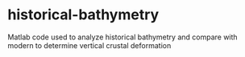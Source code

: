 # historical-bathymetry
Matlab code used to analyze historical bathymetry and compare with modern to determine vertical crustal deformation
